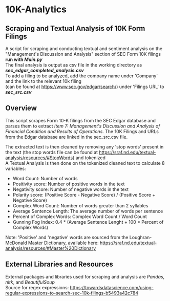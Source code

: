 # 10K-Analytics
## Scraping and Textual Analysis of 10K Form Filings
A script for scraping and conducting textual and sentiment analysis on the "Management's Discussion and Analysis" section of SEC Form 10K filings
**run with *Main.py***<br>
The final analysis is output as csv file in the working directory as ***sec_edgar_completed_analysis.csv***<br>
To add a filing to be analyzed, add the company name under 'Company' and the link to the relevant 10k filing  <br> (can be found at https://www.sec.gov/edgar/search/) under 'Filings URL' to ***sec_src.csv***


## Overview
This script scrapes Form 10-K filings from the SEC Edgar database and parses them to extract *Item 7: Management's Discussion and Analysis of Financial Condition and Results of Operations*. The 10K Filings and URLs from the Edgar database are linked in the sec_src.csv file.

The extracted text is then cleaned by removing any 'stop words' present in the text (the stop words file can be found at https://sraf.nd.edu/textual-analysis/resources/#StopWords) and tokenized<br>
A Textual Analysis is then done on the tokenized cleaned text to calculate 8 variables:

* Word Count: Number of words
* Positivity score: Number of positive words in the text
* Negativity score: Number of negative words in the text
* Polarity score: (Positive Score - Negative Score) / (Positive Score + Negative Score)
* Complex Word Count: Number of words greater than 2 syllables
* Average Sentence Length: The average number of words per sentence
* Percent of Complex Words: Complex Word Count / Word Count
* Gunning Fog Index: 0.4 * (Average Sentence Lenght + 100 * Percent of Complex Words)

Note: 'Positive' and 'negative' words are sourced from the Loughran-McDonald Master Dictionary, available here: https://sraf.nd.edu/textual-analysis/resources/#Master%20Dictionary

## External Libraries and Resources
External packages and libraries used for scraping and analysis are *Pandas*, *nltk*, and *BeautifulSoup* <br>
Source for regex expressions: https://towardsdatascience.com/using-regular-expressions-to-search-sec-10k-filings-b5493a42c784 
